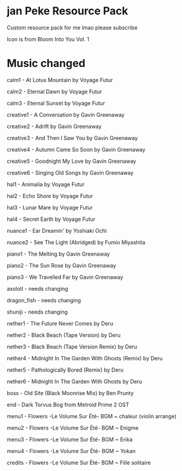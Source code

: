 # jan Peke Resource Pack
 Custom resource pack for me lmao please subscribe
 
 Icon is from Bloom Into You Vol. 1

# Music changed
 calm1 - At Lotus Mountain by Voyage Futur
 
 calm2 - Eternal Dawn by Voyage Futur
 
 calm3 - Eternal Sunset by Voyage Futur
 
 creative1 - A Conversation by Gavin Greenaway
 
 creative2 - Adrift by Gavin Greenaway
 
 creative3 - And Then I Saw You by Gavin Greenaway
 
 creative4 - Autumn Came So Soon by Gavin Greenaway
 
 creative5 - Goodnight My Love by Gavin Greenaway
 
 creative6 - Singing Old Songs by Gavin Greenaway
 
 hal1 - Animalia by Voyage Futur
 
 hal2 - Echo Shore by Voyage Futur
 
 hal3 - Lunar Mare by Voyage Futur
 
 hal4 - Secret Earth by Voyage Futur
 
 nuance1 - Ear Dreamin' by Yoshiaki Ochi
 
 nuance2 - See The Light (Abridged) by Fumio Miyashita
 
 piano1 - The Melting by Gavin Greenaway
 
 piano2 - The Sun Rose by Gavin Greenaway
 
 piano3 - We Travelled Far by Gavin Greenaway
 
 

 axolotl - needs changing
 
 dragon_fish - needs changing
 
 shuniji - needs changing
 
 

 nether1 - The Future Never Comes by Deru
 
 nether2 - Black Beach (Tape Version) by Deru
 
 nether3 - Black Beach (Tape Version Remix) by Deru
 
 nether4 - Midnight In The Garden With Ghosts (Remix) by Deru
 
 nether5 - Pathologically Bored (Remix) by Deru
 
 nether6 - Midnight In The Garden With Ghosts by Deru
 
 

 boss - Old Site (Black Moonrise Mix) by Ben Prunty
 
 end - Dark Torvus Bog from Metroid Prime 2 OST



 menu1 - Flowers -Le Volume Sur Été- BGM ~ chaleur (violin arrange)
 
 menu2 - Flowers -Le Volume Sur Été- BGM ~ Enigme
 
 menu3 - Flowers -Le Volume Sur Été- BGM ~ Erika
 
 menu4 - Flowers -Le Volume Sur Été- BGM ~ Yokan
 
 credits - Flowers -Le Volume Sur Été- BGM ~ Fille solitaire